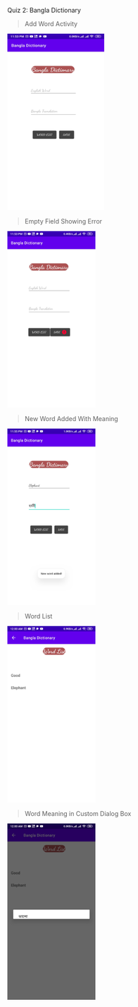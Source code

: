 Quiz 2: Bangla Dictionary

> Add Word Activity

<img src="1.jpg" width="220" height="400"/>

>Empty Field Showing Error

<img src="2.jpg" width="200" height="400"/>

>New Word Added With Meaning

<img src="3.jpg" width="200" height="400"/>

>Word List

<img src="4.jpg" width="200" height="400"/>


>Word Meaning in Custom Dialog Box

<img src="5.jpg" width="200" height="400"/>